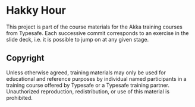 # Hakky Hour #

This project is part of the course materials for the Akka training courses from Typesafe. Each successive commit corresponds to an exercise in the slide deck, i.e. it is possible to jump on at any given stage.

## Copyright ##

Unless otherwise agreed, training materials may only be used for educational and reference purposes by individual named participants in a training course offered by Typesafe or a Typesafe training partner. Unauthorized reproduction, redistribution, or use of this material is prohibited.
